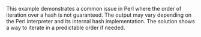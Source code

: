 This example demonstrates a common issue in Perl where the order of iteration over a hash is not guaranteed.  The output may vary depending on the Perl interpreter and its internal hash implementation.  The solution shows a way to iterate in a predictable order if needed.